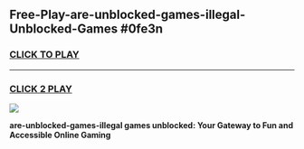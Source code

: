 
## Free-Play-are-unblocked-games-illegal-Unblocked-Games #0fe3n
<h3>
<a href="https://news.freeplayer.one?title=are-unblocked-games-illegal&ref=8M">CLICK TO PLAY</a></h3>
<hr>

<h3>
<a href="https://news.freeplayer.one?title=are-unblocked-games-illegal&ref=8M">CLICK 2 PLAY</a>
  
</h3>

<a href="https://news.freeplayer.one?title=are-unblocked-games-illegal&ref=8M"><img src="https://clearcache.store/games.png"></a>


**are-unblocked-games-illegal games unblocked: Your Gateway to Fun and Accessible Online Gaming**
